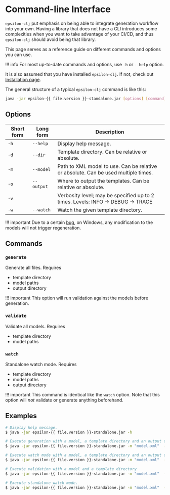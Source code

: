 # Command-line Interface

`epsilon-clj` put emphasis on being able to integrate generation workflow into your own. Having a library that does 
not have a CLI introduces some complexities when you want to take advantage of your CI/CD, and thus `epsilon-clj` 
should avoid being that library.

This page serves as a reference guide on different commands and options you can use.

!!! info
    For most up-to-date commands and options, use `-h` or `--help` option.

It is also assumed that you have installed `epsilon-clj`. If not, check out [Installation page](../installation.md).

The general structure of a typical `epsilon-clj` command is like this:

```bash linenums="1"
java -jar epsilon-{{ file.version }}-standalone.jar [options] [command]
```

## Options

| Short form | Long form | Description |
| ---- | ---- | ---- |
| `-h` | `--help` | Display help message. |
| `-d` | `--dir` | Template directory. Can be relative or absolute. |
| `-m` | `--model` | Path to XML model to use. Can be relative or absolute. Can be used multiple times. |
| `-o` | `--output` | Where to output the templates. Can be relative or absolute. |
| `-v` | | Verbosity level; may be specified up to 2 times. Levels: INFO -> DEBUG -> TRACE |
| `-w` | `--watch` | Watch the given template directory. |

!!! important
    Due to a certain [bug](https://github.com/aratare-jp/epsilon-clj/issues/24), on Windows, any modification to the 
    models will not trigger regeneration.

## Commands
### `generate`
Generate all files. Requires

- template directory
- model paths
- output directory

!!! important
    This option will run validation against the models before generation.

### `validate`
Validate all models. Requires

- template directory
- model paths

### `watch`
Standalone watch mode. Requires

- template directory
- model paths
- output directory

!!! important
    This command is identical like the `watch` option. Note that this option will _not_ validate or generate anything 
    beforehand.

## Examples
```bash
# Display help message.
$ java -jar epsilon-{{ file.version }}-standalone.jar -h

# Execute generation with a model, a template directory and an output directory
$ java -jar epsilon-{{ file.version }}-standalone.jar -m "model.xml"  -d "templates" -o "gen" generate

# Execute watch mode with a model, a template directory and an output directory
$ java -jar epsilon-{{ file.version }}-standalone.jar -m "model.xml"  -d "templates" -o "gen" -w generate

# Execute validation with a model and a template directory
$ java -jar epsilon-{{ file.version }}-standalone.jar -m "model.xml"  -d "templates" validate

# Execute standalone watch mode.
$ java -jar epsilon-{{ file.version }}-standalone.jar -m "model.xml"  -d "templates" -o "gen" watch
```